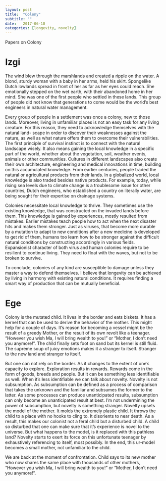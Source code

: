 ```yaml
---
layout: post
title:  "Colony"
subtitle: ""
date:   2017-06-18
categories: [longevity, novelty]
---
```


Papers on Colony <!--more-->

# Izgi

The wind blew through the marshlands and created a ripple on the water. A blond, sturdy woman with a baby in her arms, held his skirt. Spongelike Dutch lowlands spread in front of her as far as her eyes could reach. She emotionally stepped on the wet earth, with their abandoned home in her mind. She was one of the first people who settled in these lands. This group of people did not know that generations to come would be the world’s best engineers in natural water management.

Every group of people in a settlement was once a colony, new to those lands. Moreover, living in unfamiliar places is not an easy task for any living creature. For this reason, they need to acknowledge themselves with the natural land- scape in order to discover their weaknesses against the nature, as well as what nature offers them to overcome their vulnerabilities. The first principle of survival instinct is to connect with the natural landscape wisely. It also means gaining the local knowledge in a specific part of the world, whether about the vegetation, soil, weather events, animals or other communities. Cultures in different landscapes also create their own architecture, engineering and medical innovations in time, building on this accumulated knowledge. From earlier centuries, people traded the natural or agricultural products from their lands. In a globalized world, local knowledge is also traded besides native products. For example, today, while rising sea levels due to climate change is a troublesome issue for other countries, Dutch engineers, who established a country on literally water, are being sought for their expertise on drainage systems.

Colonies necessitate local knowledge to thrive. They sometimes use the existing knowledge, that was constructed on the invaded lands before them. This knowledge is gained by experiences, mostly resulted from mistakes. Earlier mistakes teach people how to act when the next disaster hits and makes them stronger. Just as viruses, that become more durable by a mutation to adapt to new conditions after a new medicine is developed to get rid of them, humans too learn how to be stronger against the difficult natural conditions by constructing accordingly in various fields. Expansionist character of both virus and human colonies require to be resilient to continue living. They need to float with the waves, but not to be broken to survive.

To conclude, colonies of any kind are susceptible to damage unless they master a way to defend themselves. I believe that longevity can be achieved by living in harmony with existing natural conditions. It requires finding a smart way of production that can be mutually beneficial.

# Ege

Colony is the mutated child. It lives in the border and eats biskets. It has a kernel that can be used to derive the behavior of the mother. This might help for a couple of days. It’s reason for becoming a vessel might be the result of a greedy Mother, or the result of its own revolt like a teenager. “However you wish Ma, I will bring wealth to you!” or “Mother, I don’t need you anymore!”. The child finally sets foot on sand but its kernel is still fluid. The supreme soup of juicy emotions makes it a stranger to itself. Stranger to the new land and stranger to itself.

But one can not rely on the border. As it changes to the extent of one’s capacity to explore. Exploration results in rewards. Rewards come in the form of goods, breeds and people. But it can be something less identifiable as well. When it’s less identifiable we can talk about novelty. Novelty is not subsumption. As subsumption can be defined as a process of comparison that takes the unknown and the familiar and subsumes the former to the latter. As some processes can produce unanticipated results, subsumption can only become an unanticipated result at best. I’m not undermining the power of subsumption, but novelty is something stranger. Novelty upsets the model of the mother. It molds the extremely plastic child. It throws the child to a place with no hooks to cling to. It disorients to near death. As a result, this makes our colonist not a feral child but a disturbed child. A child so disturbed that one can make sure that it’s experience is novel to the universe. But what happens to the model, is it replaced with this pathless land? Novelty starts to exert its force on this unfortunate teenager by exhaustively referencing to itself, most possibly. In the end, this ur-model becomes a small mother, not unfamiliar to the child.

We are back at the moment of confrontation. Child says to its new mother who now shares the same place with thousands of other mothers, “However you wish Ma, I will bring wealth to you!” or “Mother, I don’t need you anymore!”.
